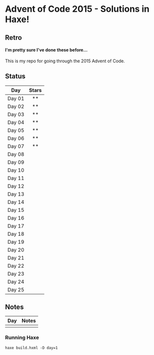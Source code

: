 # Advent of Code 2015 - Solutions in Haxe!
## Retro
#### I'm pretty sure I've done these before...

This is my repo for going through the 2015 Advent of Code.

## Status

| Day     | Stars |
|:-------:|:-----:|
| Day 01  | **    |
| Day 02  | **    |
| Day 03  | **    |
| Day 04  | **    |
| Day 05  | **    |
| Day 06  | **    |
| Day 07  | **    |
| Day 08  |  |
| Day 09  |  |
| Day 10  |  |
| Day 11  |  |
| Day 12  |  |
| Day 13  |  |
| Day 14  |  |
| Day 15  |  |
| Day 16  |  |
| Day 17  |  |
| Day 18  |  |
| Day 19  |  |
| Day 20  |  |
| Day 21  |  |
| Day 22  |  |
| Day 23  |  |
| Day 24  |  |
| Day 25  |  |

## Notes

| Day           | Notes   |
|:------------- |:------- |
|         |  |

### Running Haxe  
`haxe build.hxml -D day=1`

